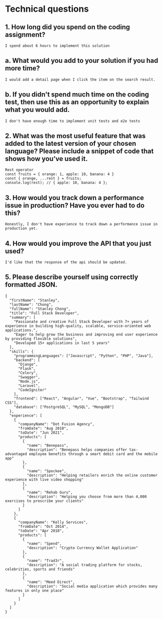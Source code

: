 # Technical questions

## 1.	How long did you spend on the coding assignment? 
`
I spend about 6 hours to implement this solution
`

##  a.	What would you add to your solution if you had more time?
`
I would add a detail page when I click the item on the search result.
`
##  b.	If you didn't spend much time on the coding test, then use this as an opportunity to explain what you would add.
`
I don't have enough time to implement unit tests and e2e tests
`
## 2.	What was the most useful feature that was added to the latest version of your chosen language? Please include a snippet of code that shows how you've used it.
```
Rest operator
const fruits = { orange: 1, apple: 10, banana: 4 } 
const { orange, ...rest } = fruits; 
console.log(rest); // { apple: 10, banana: 4 };
```

## 3.	How would you track down a performance issue in production? Have you ever had to do this?
`Honestly, I don't have experience to track down a performance issue in production yet.`

## 4.	How would you improve the API that you just used?
```I'd like that the response of the api should be updated.```

## 5.	Please describe yourself using correctly formatted JSON.
```
{
  "firstName": "Stanley",
  "lastName": "Chong",
  "fullName": "Stanley Chong",
  "title": "Full Stack Developer",
  "summary": [
    "Passionate and creative Full Stack Developer with 7+ years of experience in building high-quality, scalable, service-oriented web applications.",
    "Eager to help grow the business and improving end user experience by providing flexible solutions",
    "Developed 15+ applications in last 5 years"
  ],
  "skills": {
    "programmingLanguages": ["Javascript", "Python", "PHP", "Java"],
    "backend": [
      "Django",
      "Flask",
      "Celery",
      "Swagger",
      "Node.js",
      "Laravel",
      "CodeIgniter"
    ],
    "frontend": ["React", "Angular", "Vue", "Bootstrap", "Tailwind CSS"],
    "database": ["PostgreSQL", "MySQL", "MongoDB"]
  },
  "experience": [
    {
      "companyName": "Dot Fusion Agency",
      "fromDate": "Aug 2018",
      "toDate": "Jun 2021",
      "products": [
        {
          "name": "Benepass",
          "description": "Benepass helps companies offer tax-advantaged employee benefits through a smart debit card and the mobile app"
        },
        {
          "name": "Spockee",
          "description": "Helping retailers enrich the online customer experience with live video shopping"
        },
        {
          "name": "Rehab Guru",
          "description": "Helping you choose from more than 4,000 exercises to prescribe your clients"
        }
      ]
    },
    {
      "companyName": "Kelly Services",
      "fromDate": "Oct 2014",
      "toDate": "Apr 2018",
      "products": [
        {
          "name": "Spend",
          "description": "Crypto Currency Wallet Application"
        },
        {
          "name": "Trad3r",
          "description": "A social trading platform for stocks, celebrities, sports and friends"
        },
        {
          "name": "Meed Direct",
          "description": "Social media application which provides many features in only one place"
        }
      ]
    }
  ]
}

```
